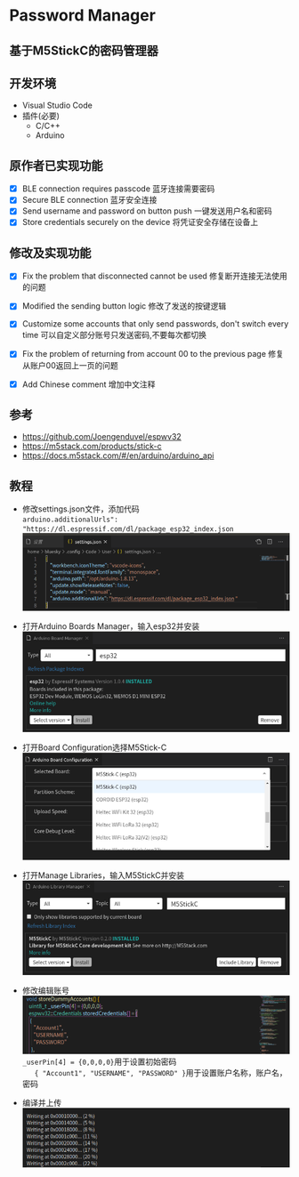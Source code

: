 # Password Manager
## 基于M5StickC的密码管理器

## 开发环境
- Visual Studio Code
-  插件(必要)
    - C/C++
    - Arduino
  
## 原作者已实现功能
* [x] BLE connection requires passcode 蓝牙连接需要密码
* [x] Secure BLE connection 蓝牙安全连接
* [x] Send username and password on button push 一键发送用户名和密码
* [x] Store credentials securely on the device 将凭证安全存储在设备上

## 修改及实现功能
* [x] Fix the problem that disconnected cannot be used 修复断开连接无法使用的问题  
* [x] Modified the sending button logic 修改了发送的按键逻辑
* [x] Customize some accounts that only send passwords, don't switch every time 可以自定义部分账号只发送密码,不要每次都切换
* [x] Fix the problem of returning from account 00 to the previous page 修复从账户00返回上一页的问题
* [x] Add Chinese comment 增加中文注释
  

## 参考
- https://github.com/Joengenduvel/espwv32
- https://m5stack.com/products/stick-c
- https://docs.m5stack.com/#/en/arduino/arduino_api

## 教程
- 修改settings.json文件，添加代码  
`arduino.additionalUrls": "https://dl.espressif.com/dl/package_esp32_index.json`
![](doc/settings_json.png)  

- 打开Arduino Boards Manager，输入esp32并安装
![](doc/arduino%20board%20manager.png)  

- 打开Board Configuration选择M5Stick-C
  ![](doc/board%20configuration.png)  

- 打开Manage Libraries，输入M5StickC并安装  
![](doc/library_manager.png)  

- 修改编辑账号  
![](doc/password.png)  
`_userPin[4] = {0,0,0,0}`用于设置初始密码  
`   {
      "Account1",
      "USERNAME",
      "PASSWORD"
    }`用于设置账户名称，账户名，密码

- 编译并上传  
![](doc/upload.png)  
  

  